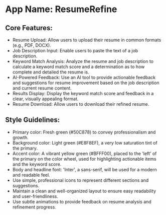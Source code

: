 # **App Name**: ResumeRefine

## Core Features:

- Resume Upload: Allow users to upload their resume in common formats (e.g., PDF, DOCX).
- Job Description Input: Enable users to paste the text of a job description.
- Keyword Match Analysis: Analyze the resume and job description to calculate a keyword match score and a determination as to how complete and detailed the resume is.
- AI-Powered Feedback: Use an AI tool to provide actionable feedback and suggestions for resume improvement based on the job description and current resume content.
- Results Display: Display the keyword match score and feedback in a clear, visually appealing format.
- Resume Download: Allow users to download their refined resume.

## Style Guidelines:

- Primary color: Fresh green (#50C878) to convey professionalism and growth.
- Background color: Light green (#E8F8EF), a very low saturation tint of the primary.
- Accent color: A vibrant yellow green (#BFFF00), placed to the 'left' of the primary on the color wheel, used for highlighting actionable items and the keyword score.
- Body and headline font: 'Inter', a sans-serif, will be used for a modern and readable feel.
- Use simple, professional icons to represent different sections and suggestions.
- Maintain a clean and well-organized layout to ensure easy readability and user-friendliness.
- Use subtle animations to provide feedback on resume analysis and refinement progress.